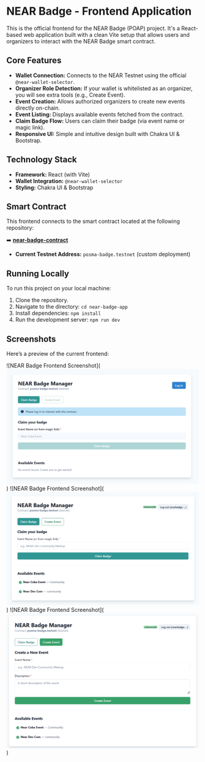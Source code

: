 # NEAR Badge - Frontend Application

This is the official frontend for the NEAR Badge (POAP) project. It's a React-based web application built with a clean Vite setup that allows users and organizers to interact with the NEAR Badge smart contract.

## Core Features
- **Wallet Connection:** Connects to the NEAR Testnet using the official `@near-wallet-selector`.
- **Organizer Role Detection:** If your wallet is whitelisted as an organizer, you will see extra tools (e.g., Create Event).
- **Event Creation:** Allows authorized organizers to create new events directly on-chain.
- **Event Listing:** Displays available events fetched from the contract.
- **Claim Badge Flow:** Users can claim their badge (via event name or magic link).
- **Responsive UI:** Simple and intuitive design built with Chakra UI & Bootstrap.

## Technology Stack
- **Framework:** React (with Vite)
- **Wallet Integration:** `@near-wallet-selector`
- **Styling:** Chakra UI & Bootstrap

## Smart Contract
This frontend connects to the smart contract located at the following repository:

➡️ **[near-badge-contract](https://github.com/Psianturi/near-badge-contract)**

- **Current Testnet Address:** `posma-badge.testnet` (custom deployment)

## Running Locally
To run this project on your local machine:
1. Clone the repository.
2. Navigate to the directory: `cd near-badge-app`
3. Install dependencies: `npm install`
4. Run the development server: `npm run dev`

## Screenshots
Here’s a preview of the current frontend:

![NEAR Badge Frontend Screenshot](![alt text](image-2.png))
![NEAR Badge Frontend Screenshot](![alt text](image-3.png))
![NEAR Badge Frontend Screenshot](![alt text](image-4.png))
